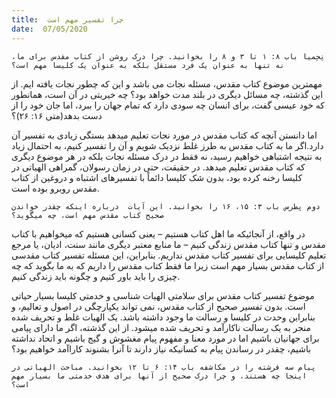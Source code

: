 ```yaml
---
title:  چرا تفسیر مهم است
date:  07/05/2020
---
```


`نِحِمیا باب ۸: ۱ تا ۳ و ۸ را بخوانید. چرا درک روشن از کتاب مقدس برای ما، نه تنها به عنوان یک فرد مستقل بلکه به عنوان یک کلیسا مهم است؟`

مهمترین موضوع کتاب مقدس، مسئله نجات می باشد و این که چطور نجات یافته ایم. از این گذشته، چه مسائل دیگری در بلند مدت خواهد بود؟ چه خیریتی در آن است، همانطور که خود عیسی گفت، برای انسان چه سودی دارد که تمام جهان را ببرد، اما جان خود را از دست بدهد(متی ۱۶: ۲۶)؟

اما دانستن آنچه که کتاب مقدس در مورد نجات تعلیم میدهد بستگی زیادی به تفسیر آن دارد.اگر ما به کتاب مقدس به طرز غلط نزدیک شویم و آن را تفسیر کنیم، به احتمال زیاد به نتیجه اشتباهی خواهیم رسید، نه فقط در درک مسئله نجات بلکه در هر موضوع دیگری که کتاب مقدس تعلیم میدهد. در حقیقت، حتی در زمان رسولان، گمراهی الهیاتی در کلیسا رخنه کرده بود، بدون شک کلیسا دائماً با تفسیرهای اشتباه و دروغین از کتاب مقدس روبرو بوده است.

`دوم پطرس باب ۳: ۱۵، ۱۶ را بخوانید. این آیات  درباره اینکه چقدر خواندن صحیح کتاب مقدس مهم است، چه میگوید؟`

در واقع، از آنجائیکه ما اهل کتاب هستیم – یعنی کسانی هستیم که میخواهیم با کتاب مقدس و تنها کتاب مقدس زندگی کنیم –  ما منابع معتبر دیگری مانند سنت، ادیان، یا مرجع تعلیم کلیسایی برای تفسیر کتاب مقدس نداریم. بنابراین، این مسئله تفسیر کتاب مقدسی از کتاب مقدس بسیار مهم است زیرا ما فقط کتاب مقدس را داریم که به ما بگوید که چه چیزی را باید باور کنیم و چگونه باید زندگی کنیم.

موضوع تفسیر کتاب مقدس برای سلامتی الهیات شناسی و خدمتی  کلیسا بسیار حیاتی است. بدون تفسیر صحیح از کتاب مقدس، نمی تواند یکپارچگی در اصول و تعالیم، و بنابراین وحدت در کلیسا و رسالت ما وجود داشته باشد. یک الهیات غلط و تحریف شده منجر به یک رسالت ناکارآمد و تحریف شده میشود. از این گذشته، اگر ما دارای پیامی برای جهانیان باشیم اما در مورد معنا و مفهوم پیام مغشوش و گیج باشیم و اتحاد نداشته باشیم، چقدر در رساندن پیام به کسانیکه نیاز دارند تا آنرا بشنوند کاراآمد خواهیم بود؟

`پیام سه فرشته را در مکاشفه باب ۱۴: ۶ تا ۱۲ بخوانید. مباحث الهیاتی در اینجا چه هستند، و چرا درک صحیح از آنها برای هدف خدمتی ما بسیار مهم است؟`